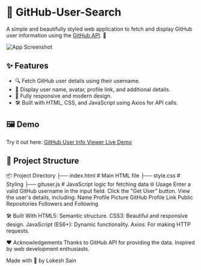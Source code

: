 # 🚀 GitHub-User-Search

A simple and beautifully styled web application to fetch and display GitHub user information using the [GitHub API](https://docs.github.com/en/rest). 🌟

![App Screenshot](https://drive.google.com/drive/folders/1-Ls_FFxljouI4j_buWTdKwdkHAp1e5r6?usp=drive_link) 

## ✨ Features
- 🔍 Fetch GitHub user details using their username.
- 👤 Display user name, avatar, profile link, and additional details.
- 📱 Fully responsive and modern design.
- 🛠 Built with HTML, CSS, and JavaScript using Axios for API calls.

## 🖼️ Demo
Try it out here: [GitHub User Info Viewer Live Demo](https://drive.google.com/file/d/10eL9A0PG21Coy6zNfPvjfKLVLhs7vVGl/view?usp=drive_link) 

## 📂 Project Structure
📦 Project Directory 
        ├── index.html # Main HTML file 
        ├── style.css # Styling 
        ├── gituser.js # JavaScript logic for fetching data 
🌐 Usage
Enter a valid GitHub username in the input field.
Click the "Get User" button.
View the user's details, including:
Name
Profile Picture
GitHub Profile Link
Public Repositories
Followers and Following

🛠️ Built With
HTML5: Semantic structure.
CSS3: Beautiful and responsive design.
JavaScript (ES6+): Dynamic functionality.
Axios: For making HTTP requests.

❤️ Acknowledgements
Thanks to GitHub API for providing the data.
Inspired by web development enthusiasts.

Made with 💖 by Lokesh Sain
